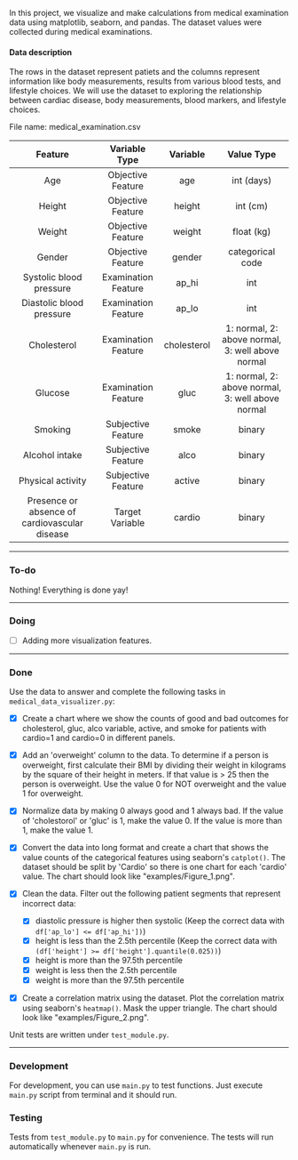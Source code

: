 In this project, we visualize and make calculations from medical examination data using matplotlib, seaborn, and pandas. The dataset values were collected during medical examinations.

#### Data description

The rows in the dataset represent patiets and the columns represent information like body measurements, results from various blood tests, and lifestyle choices. We will use the dataset to exploring the relationship between cardiac disease, body measurements, blood markers, and lifestyle choices.

File name: medical_examination.csv

| Feature | Variable Type | Variable      | Value Type |
|:-------:|:------------:|:-------------:|:----------:|
| Age | Objective Feature | age | int (days) |
| Height | Objective Feature | height | int (cm) |
| Weight | Objective Feature | weight | float (kg) |
| Gender | Objective Feature | gender | categorical code |
| Systolic blood pressure | Examination Feature | ap_hi | int |
| Diastolic blood pressure | Examination Feature | ap_lo | int |
| Cholesterol | Examination Feature | cholesterol | 1: normal, 2: above normal, 3: well above normal |
| Glucose | Examination Feature | gluc | 1: normal, 2: above normal, 3: well above normal |
| Smoking | Subjective Feature | smoke | binary |
| Alcohol intake | Subjective Feature | alco | binary |
| Physical activity | Subjective Feature | active | binary |
| Presence or absence of cardiovascular disease | Target Variable | cardio | binary |
---
### To-do
Nothing! Everything is done yay!

---
### Doing
- [ ] Adding more visualization features.

---
### Done
Use the data to answer and complete the following tasks in `medical_data_visualizer.py`:

- [X] Create a chart where we show the counts of good and bad outcomes for cholesterol, gluc, alco variable, active, and smoke for patients with cardio=1 and cardio=0 in different panels.

- [X] Add an 'overweight' column to the data. To determine if a person is overweight, first calculate their BMI by dividing their weight in kilograms by the square of their height in meters. If that value is > 25 then the person is overweight. Use the value 0 for NOT overweight and the value 1 for overweight.
- [X] Normalize data by making 0 always good and 1 always bad. If the value of 'cholestorol' or 'gluc' is 1, make the value 0. If the value is more than 1, make the value 1.
- [X] Convert the data into long format and create a chart that shows the value counts of the categorical features using seaborn's `catplot()`. The dataset should be split by 'Cardio' so there is one chart for each 'cardio' value. The chart should look like "examples/Figure_1.png".
- [X] Clean the data. Filter out the following patient segments that represent incorrect data:
  - [X] diastolic pressure is higher then systolic (Keep the correct data with `df['ap_lo'] <= df['ap_hi'])`)
  - [X] height is less than the 2.5th percentile (Keep the correct data with `(df['height'] >= df['height'].quantile(0.025))`)
  - [X] height is more than the 97.5th percentile
  - [x] weight is less then the 2.5th percentile
  - [X] weight is more than the 97.5th percentile
- [X] Create a correlation matrix using the dataset. Plot the correlation matrix using seaborn's `heatmap()`. Mask the upper triangle. The chart should look like "examples/Figure_2.png".

Unit tests are written under `test_module.py`.

---

### Development

For development, you can use `main.py` to test functions. Just execute `main.py` script from terminal and it should run.

### Testing 

Tests from `test_module.py` to `main.py` for convenience. The tests will run automatically whenever `main.py` is run.

